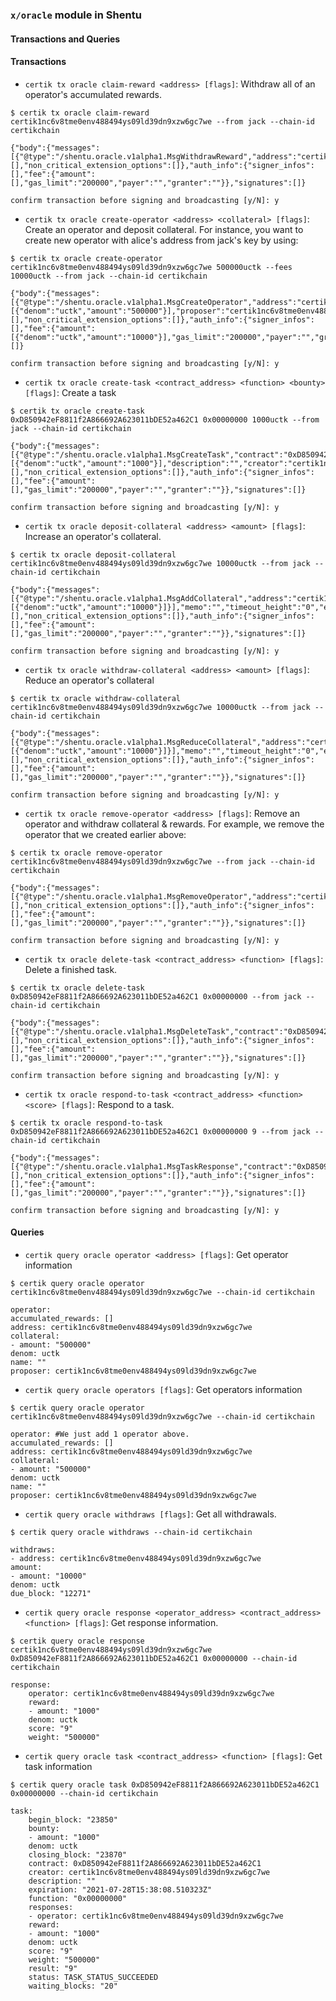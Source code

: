 ﻿ ### `x/oracle` module in Shentu
#### Transactions and Queries 
#### **Transactions**
- `certik tx oracle claim-reward <address> [flags]`: Withdraw all of an operator's accumulated rewards. 
```{engine='sh'}
$ certik tx oracle claim-reward certik1nc6v8tme0env488494ys09ld39dn9xzw6gc7we --from jack --chain-id certikchain

{"body":{"messages":[{"@type":"/shentu.oracle.v1alpha1.MsgWithdrawReward","address":"certik1nc6v8tme0env488494ys09ld39dn9xzw6gc7we"}],"memo":"","timeout_height":"0","extension_options":[],"non_critical_extension_options":[]},"auth_info":{"signer_infos":[],"fee":{"amount":[],"gas_limit":"200000","payer":"","granter":""}},"signatures":[]}

confirm transaction before signing and broadcasting [y/N]: y
```

- `certik tx oracle create-operator <address> <collateral> [flags]`: Create an operator and deposit collateral. For instance, you want to create new  operator with alice's address from jack's key by using:
```{engine='sh'}
$ certik tx oracle create-operator certik1nc6v8tme0env488494ys09ld39dn9xzw6gc7we 500000uctk --fees 10000uctk --from jack --chain-id certikchain

{"body":{"messages":[{"@type":"/shentu.oracle.v1alpha1.MsgCreateOperator","address":"certik1nc6v8tme0env488494ys09ld39dn9xzw6gc7we","collateral":[{"denom":"uctk","amount":"500000"}],"proposer":"certik1nc6v8tme0env488494ys09ld39dn9xzw6gc7we","name":""}],"memo":"","timeout_height":"0","extension_options":[],"non_critical_extension_options":[]},"auth_info":{"signer_infos":[],"fee":{"amount":[{"denom":"uctk","amount":"10000"}],"gas_limit":"200000","payer":"","granter":""}},"signatures":[]}

confirm transaction before signing and broadcasting [y/N]: y
```

- `certik tx oracle create-task <contract_address> <function> <bounty> [flags]`: Create a task
```{engine='sh'}
$ certik tx oracle create-task 0xD850942eF8811f2A866692A623011bDE52a462C1 0x00000000 1000uctk --from jack --chain-id certikchain

{"body":{"messages":[{"@type":"/shentu.oracle.v1alpha1.MsgCreateTask","contract":"0xD850942eF8811f2A866692A623011bDE52a462C1","function":"0x00000000","bounty":[{"denom":"uctk","amount":"1000"}],"description":"","creator":"certik1nc6v8tme0env488494ys09ld39dn9xzw6gc7we","wait":"0","valid_duration":"0s"}],"memo":"","timeout_height":"0","extension_options":[],"non_critical_extension_options":[]},"auth_info":{"signer_infos":[],"fee":{"amount":[],"gas_limit":"200000","payer":"","granter":""}},"signatures":[]}

confirm transaction before signing and broadcasting [y/N]: y
```

- `certik tx oracle deposit-collateral <address> <amount> [flags]`: Increase an operator's collateral.
```{engine='sh'}
$ certik tx oracle deposit-collateral certik1nc6v8tme0env488494ys09ld39dn9xzw6gc7we 10000uctk --from jack --chain-id certikchain

{"body":{"messages":[{"@type":"/shentu.oracle.v1alpha1.MsgAddCollateral","address":"certik1nc6v8tme0env488494ys09ld39dn9xzw6gc7we","collateral_increment":[{"denom":"uctk","amount":"10000"}]}],"memo":"","timeout_height":"0","extension_options":[],"non_critical_extension_options":[]},"auth_info":{"signer_infos":[],"fee":{"amount":[],"gas_limit":"200000","payer":"","granter":""}},"signatures":[]}

confirm transaction before signing and broadcasting [y/N]: y
```
- `certik tx oracle withdraw-collateral <address> <amount> [flags]`: Reduce an operator's collateral
```{engine = 'sh'}
$ certik tx oracle withdraw-collateral certik1nc6v8tme0env488494ys09ld39dn9xzw6gc7we 10000uctk --from jack --chain-id certikchain

{"body":{"messages":[{"@type":"/shentu.oracle.v1alpha1.MsgReduceCollateral","address":"certik1nc6v8tme0env488494ys09ld39dn9xzw6gc7we","collateral_decrement":[{"denom":"uctk","amount":"10000"}]}],"memo":"","timeout_height":"0","extension_options":[],"non_critical_extension_options":[]},"auth_info":{"signer_infos":[],"fee":{"amount":[],"gas_limit":"200000","payer":"","granter":""}},"signatures":[]}

confirm transaction before signing and broadcasting [y/N]: y
```
- `certik tx oracle remove-operator <address> [flags]`: Remove an operator and withdraw collateral & rewards. For example, we remove the operator that we created earlier above:
```{engine = 'sh'}
$ certik tx oracle remove-operator certik1nc6v8tme0env488494ys09ld39dn9xzw6gc7we --from jack --chain-id certikchain

{"body":{"messages":[{"@type":"/shentu.oracle.v1alpha1.MsgRemoveOperator","address":"certik1nc6v8tme0env488494ys09ld39dn9xzw6gc7we","proposer":"certik1nc6v8tme0env488494ys09ld39dn9xzw6gc7we"}],"memo":"","timeout_height":"0","extension_options":[],"non_critical_extension_options":[]},"auth_info":{"signer_infos":[],"fee":{"amount":[],"gas_limit":"200000","payer":"","granter":""}},"signatures":[]}

confirm transaction before signing and broadcasting [y/N]: y
```
- `certik tx oracle delete-task <contract_address> <function> [flags]`: Delete a finished task.
```{engine = 'sh'}
$ certik tx oracle delete-task 0xD850942eF8811f2A866692A623011bDE52a462C1 0x00000000 --from jack --chain-id certikchain

{"body":{"messages":[{"@type":"/shentu.oracle.v1alpha1.MsgDeleteTask","contract":"0xD850942eF8811f2A866692A623011bDE52a462C1","function":"0x00000000","force":false,"deleter":"certik1nc6v8tme0env488494ys09ld39dn9xzw6gc7we"}],"memo":"","timeout_height":"0","extension_options":[],"non_critical_extension_options":[]},"auth_info":{"signer_infos":[],"fee":{"amount":[],"gas_limit":"200000","payer":"","granter":""}},"signatures":[]}

confirm transaction before signing and broadcasting [y/N]: y
```

- `certik tx oracle respond-to-task <contract_address> <function> <score> [flags]`: Respond to a task. 
```{engine = 'sh'}
$ certik tx oracle respond-to-task 0xD850942eF8811f2A866692A623011bDE52a462C1 0x00000000 9 --from jack --chain-id certikchain

{"body":{"messages":[{"@type":"/shentu.oracle.v1alpha1.MsgTaskResponse","contract":"0xD850942eF8811f2A866692A623011bDE52a462C1","function":"0x00000000","score":"9","operator":"certik1nc6v8tme0env488494ys09ld39dn9xzw6gc7we"}],"memo":"","timeout_height":"0","extension_options":[],"non_critical_extension_options":[]},"auth_info":{"signer_infos":[],"fee":{"amount":[],"gas_limit":"200000","payer":"","granter":""}},"signatures":[]}

confirm transaction before signing and broadcasting [y/N]: y
```

#### **Queries**
- `certik query oracle operator <address> [flags]`: Get operator information

```{engine = 'sh'}
$ certik query oracle operator certik1nc6v8tme0env488494ys09ld39dn9xzw6gc7we --chain-id certikchain

operator:
accumulated_rewards: []
address: certik1nc6v8tme0env488494ys09ld39dn9xzw6gc7we
collateral:
- amount: "500000"
denom: uctk
name: ""
proposer: certik1nc6v8tme0env488494ys09ld39dn9xzw6gc7we
```
- `certik query oracle operators [flags]`: Get operators information
```{engine = 'sh'}
$ certik query oracle operator certik1nc6v8tme0env488494ys09ld39dn9xzw6gc7we --chain-id certikchain

operator: #We just add 1 operator above.
accumulated_rewards: []
address: certik1nc6v8tme0env488494ys09ld39dn9xzw6gc7we
collateral:
- amount: "500000"
denom: uctk
name: ""
proposer: certik1nc6v8tme0env488494ys09ld39dn9xzw6gc7we
```
- `certik query oracle withdraws [flags]`: Get all withdrawals. 
```{engine = 'sh'}
$ certik query oracle withdraws --chain-id certikchain

withdraws:
- address: certik1nc6v8tme0env488494ys09ld39dn9xzw6gc7we
amount:
- amount: "10000"
denom: uctk
due_block: "12271"
```

- `certik query oracle response <operator_address> <contract_address> <function> [flags]`: Get response information. 
```{engine = 'sh'}
$ certik query oracle response certik1nc6v8tme0env488494ys09ld39dn9xzw6gc7we 0xD850942eF8811f2A866692A623011bDE52a462C1 0x00000000 --chain-id certikchain

response:
	operator: certik1nc6v8tme0env488494ys09ld39dn9xzw6gc7we
	reward:
	- amount: "1000"
	denom: uctk
	score: "9"
	weight: "500000"
```

- `certik query oracle task <contract_address> <function> [flags]`: Get task information
```{engine = 'sh'}
$ certik query oracle task 0xD850942eF8811f2A866692A623011bDE52a462C1 0x00000000 --chain-id certikchain

task:
	begin_block: "23850"
	bounty:
	- amount: "1000"
	denom: uctk
	closing_block: "23870"
	contract: 0xD850942eF8811f2A866692A623011bDE52a462C1
	creator: certik1nc6v8tme0env488494ys09ld39dn9xzw6gc7we
	description: ""
	expiration: "2021-07-28T15:38:08.510323Z"
	function: "0x00000000"
	responses:
	- operator: certik1nc6v8tme0env488494ys09ld39dn9xzw6gc7we
	reward:
	- amount: "1000"
	denom: uctk
	score: "9"
	weight: "500000"
	result: "9"
	status: TASK_STATUS_SUCCEEDED
	waiting_blocks: "20"
```
